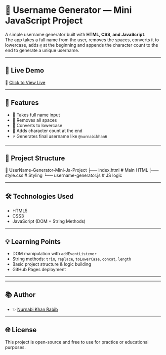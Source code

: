 # 👤 Username Generator — Mini JavaScript Project

A simple username generator built with **HTML, CSS, and JavaScript**.  
The app takes a full name from the user, removes the spaces, converts it to lowercase, adds `@` at the beginning and appends the character count to the end to generate a unique username.

---

## 🚀 Live Demo

🔗 [Click to View Live](https://nurnabi7002.github.io/UserName-Generator-Mini-Js-Project/)

---

## 🧠 Features

- 📝 Takes full name input
- 🧹 Removes all spaces
- 🔡 Converts to lowercase
- 🔢 Adds character count at the end
- ⚡ Generates final username like `@nurnabikhan6`

---

## 📂 Project Structure

📁 UserName-Generator-Mini-Ja-Project
├── index.html # Main HTML
├── style.css # Styling
└── username-generator.js # JS logic



---

## 🛠 Technologies Used

- HTML5
- CSS3
- JavaScript (DOM + String Methods)

---

## 💡 Learning Points

- DOM manipulation with `addEventListener`
- String methods: `trim`, `replace`, `toLowerCase`, `concat`, `length`
- Basic project structure & logic building
- GitHub Pages deployment

---

---

## 📚 Author

- ✨ [Nurnabi Khan Rabib](https://github.com/nurnabi7002)

---

## 🌐 License

This project is open-source and free to use for practice or educational purposes.
